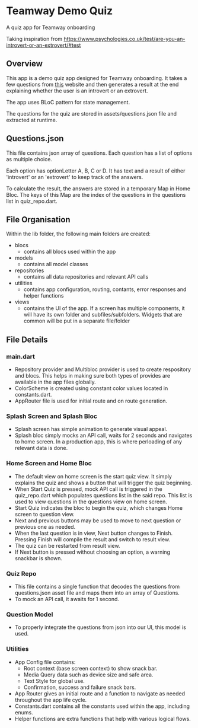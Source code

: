 # Teamway Demo Quiz

A quiz app for Teamway onboarding

Taking inspiration from https://www.psychologies.co.uk/test/are-you-an-introvert-or-an-extrovert/#test

## Overview
This app is a demo quiz app designed for Teamway onboarding. It takes a few questions from [this](https://www.psychologies.co.uk/test/are-you-an-introvert-or-an-extrovert/#test) website and then generates a result at the end explaining whether the user is an introvert or an extrovert.

The app uses BLoC pattern for state management. 

The questions for the quiz are stored in assets/questions.json file and extracted at runtime.

## Questions.json

This file contains json array of questions. Each question has a list of options as multiple choice.

Each option has optionLetter A, B, C or D. It has text and a result of either 'introvert' or an 'extrovert' to keep track of the answers. 

To calculate the result, the answers are stored in a temporary Map in Home Bloc. The keys of this Map are the index of the questions in the questions list in quiz_repo.dart. 

## File Organisation

Within the lib folder, the following main folders are created:
- blocs
    - contains all blocs used within the app
- models
    - contains all model classes
- repositories
    - contains all data repositories and relevant API calls 
- utilities
    - contains app configuration, routing, contants, error responses and helper functions
- views
    - contains the UI of the app. If a screen has multiple components, it will have its own folder and subfiles/subfolders. Widgets that are common will be put in a separate file/folder

## File Details

### main.dart
- Repository provider and Multibloc provider is used to create respository and blocs. This helps in making sure both types of provides are available in the app files globally.
- ColorScheme is created using constant color values located in constants.dart.
- AppRouter file is used for initial route and on route generation. 

### Splash Screen and Splash Bloc
- Splash screen has simple animation to generate visual appeal.
- Splash bloc simply mocks an API call, waits for 2 seconds and navigates to home screen. In a production app, this is where perloading of any relevant data is done. 

### Home Screen and Home Bloc
- The default view on home screen is the start quiz view. It simply explains the quiz and shows a button that will trigger the quiz beginning. 
- When Start Quiz is pressed, mock API call is triggered in the quiz_repo.dart which populates questions list in the said repo. This list is used to view questions in the questions view on home screen. 
- Start Quiz indicates the bloc to begin the quiz, which changes Home screen to question view. 
- Next and previous buttons may be used to move to next question or previous one as needed. 
- When the last question is in view, Next button changes to Finish. Pressing Finish will compile the result and switch to result view. 
- The quiz can be restarted from result view. 
- If Next button is pressed without choosing an option, a warning snackbar is shown. 

### Quiz Repo
- This file contains a single function that decodes the questions from questions.json asset file and maps them into an array of Questions. 
- To mock an API call, it awaits for 1 second. 

### Question Model
- To properly integrate the questions from json into our UI, this model is used. 

### Utilities
- App Config file contains:
    - Root context (base screen context) to show snack bar. 
    - Media Query data such as device size and safe area. 
    - Text Style for global use. 
    - Confirmation, success and failure snack bars. 
- App Router gives an initial route and a function to navigate as needed throughout the app life cycle.
- Constants.dart contains all the constants used within the app, including enums. 
- Helper functions are extra functions that help with various logical flows. 

